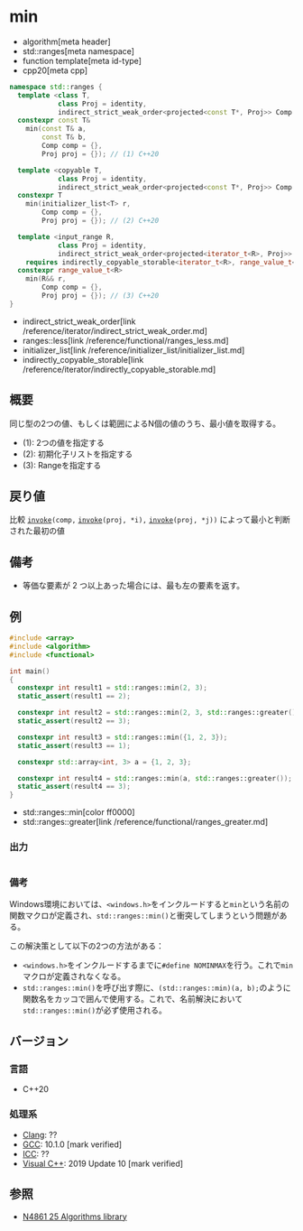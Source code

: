 # min
* algorithm[meta header]
* std::ranges[meta namespace]
* function template[meta id-type]
* cpp20[meta cpp]

```cpp
namespace std::ranges {
  template <class T,
            class Proj = identity,
            indirect_strict_weak_order<projected<const T*, Proj>> Comp = ranges::less>
  constexpr const T&
    min(const T& a,
        const T& b,
        Comp comp = {},
        Proj proj = {}); // (1) C++20

  template <copyable T,
            class Proj = identity,
            indirect_strict_weak_order<projected<const T*, Proj>> Comp = ranges::less>
  constexpr T
    min(initializer_list<T> r,
        Comp comp = {},
        Proj proj = {}); // (2) C++20

  template <input_range R,
            class Proj = identity,
            indirect_strict_weak_order<projected<iterator_t<R>, Proj>> Comp = ranges::less>
    requires indirectly_copyable_storable<iterator_t<R>, range_value_t<R>*>
  constexpr range_value_t<R>
    min(R&& r,
        Comp comp = {},
        Proj proj = {}); // (3) C++20
}
```
* indirect_strict_weak_order[link /reference/iterator/indirect_strict_weak_order.md]
* ranges::less[link /reference/functional/ranges_less.md]
* initializer_list[link /reference/initializer_list/initializer_list.md]
* indirectly_copyable_storable[link /reference/iterator/indirectly_copyable_storable.md]

## 概要
同じ型の2つの値、もしくは範囲によるN個の値のうち、最小値を取得する。

- (1): 2つの値を指定する
- (2): 初期化子リストを指定する
- (3): Rangeを指定する


## 戻り値
比較 [`invoke`](/reference/functional/invoke.md)`(comp,` [`invoke`](/reference/functional/invoke.md)`(proj, *i),` [`invoke`](/reference/functional/invoke.md)`(proj, *j))` によって最小と判断された最初の値

## 備考
- 等価な要素が 2 つ以上あった場合には、最も左の要素を返す。


## 例
```cpp example
#include <array>
#include <algorithm>
#include <functional>

int main()
{
  constexpr int result1 = std::ranges::min(2, 3);
  static_assert(result1 == 2);

  constexpr int result2 = std::ranges::min(2, 3, std::ranges::greater());
  static_assert(result2 == 3);

  constexpr int result3 = std::ranges::min({1, 2, 3});
  static_assert(result3 == 1);

  constexpr std::array<int, 3> a = {1, 2, 3};

  constexpr int result4 = std::ranges::min(a, std::ranges::greater());
  static_assert(result4 == 3);
}
```
* std::ranges::min[color ff0000]
* std::ranges::greater[link /reference/functional/ranges_greater.md]

### 出力
```
```

### 備考
Windows環境においては、`<windows.h>`をインクルードすると`min`という名前の関数マクロが定義され、`std::ranges::min()`と衝突してしまうという問題がある。

この解決策として以下の2つの方法がある：

- `<windows.h>`をインクルードするまでに`#define NOMINMAX`を行う。これで`min`マクロが定義されなくなる。
- `std::ranges::min()`を呼び出す際に、`(std::ranges::min)(a, b);`のように関数名をカッコで囲んで使用する。これで、名前解決において`std::ranges::min()`が必ず使用される。

## バージョン
### 言語
- C++20

### 処理系
- [Clang](/implementation.md#clang): ??
- [GCC](/implementation.md#gcc): 10.1.0 [mark verified]
- [ICC](/implementation.md#icc): ??
- [Visual C++](/implementation.md#visual_cpp): 2019 Update 10 [mark verified]

## 参照
- [N4861 25 Algorithms library](https://timsong-cpp.github.io/cppwp/n4861/algorithms)
